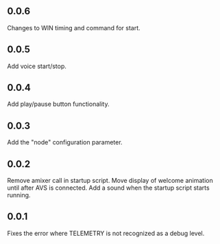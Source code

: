 
0.0.6
-----
Changes to WIN timing and command for start.

0.0.5
-----
Add voice start/stop.

0.0.4
-----
Add play/pause button functionality.

0.0.3
-----
Add the "node" configuration parameter.

0.0.2
-----
Remove amixer call in startup script.
Move display of welcome animation until after AVS is connected.
Add a sound when the startup script starts running.

0.0.1
-----
Fixes the error where TELEMETRY is not recognized as a debug level.
